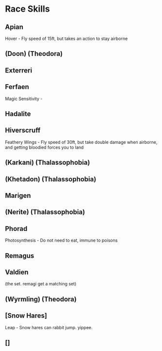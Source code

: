 # Race Skills
## Apian
Hover - Fly speed of 15ft, but takes an action to stay airborne
## (Doon) (Theodora)
## Exterreri
## Ferfaen
Magic Sensitivity - 
## Hadalite
## Hiverscruff
Feathery Wings - Fly speed of 30ft, but take double damage when airborne, and getting bloodied forces you to land
## (Karkani) (Thalassophobia)
## (Khetadon) (Thalassophobia)
## Marigen
## (Nerite) (Thalassophobia)
## Phorad
Photosynthesis - Do not need to eat, immune to poisons
## Remagus
## Valdien
(the set. remagi get a matching set)
## (Wyrmling) (Theodora)
## [Snow Hares]
Leap - Snow hares can rabbit jump. yippee.
## []
